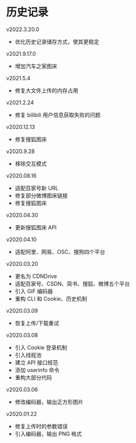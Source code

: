 # 历史记录

v2022.3.20.0

+   优化历史记录储存方式，使其更稳定

v2021.9.17.0

+   增加汽车之家图床

v2021.5.4

+   修复大文件上传的内存占用

v2021.2.24

+   修复 bilibili 用户信息获取失败的问题

v2020.12.13

+   修复搜狐图床

v2020.9.28

+   移除交互模式

v2020.08.16

+   适配百家号新 URL
+   修复部分微博图床链接
+   修复搜狐图床

v2020.04.30

+   更新搜狐图床 API

v2020.04.10

+   适配阿里、网易、OSC、搜狗四个平台

v2020.03.20

+   更名为 CDNDrive
+   适配百家号、CSDN、简书、搜狐、微博五个平台
+   引入 GIF 编码器
+   重构 CLI 和 Cookie、历史机制

v2020.03.09

+   恢复上传/下载重试

v2020.03.08

+   引入 Cookie 登录机制
+   引入线程池
+   建立 API 接口规范
+   添加 userinfo 命令
+   重构大部分代码

v2020.03.06

+   修改编码器，输出正方形图片

v2020.01.22

+   修复上传时的参数错误
+   引入编码器，输出 PNG 格式